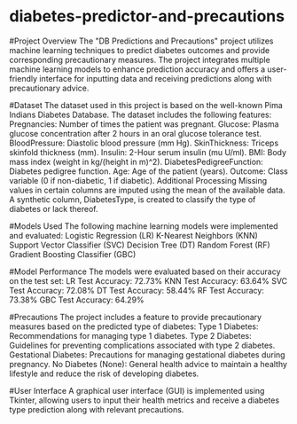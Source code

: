 # diabetes-predictor-and-precautions

#Project Overview
The "DB Predictions and Precautions" project utilizes machine learning techniques to predict diabetes outcomes and provide corresponding precautionary measures. The project integrates multiple machine learning models to enhance prediction accuracy and offers a user-friendly interface for inputting data and receiving predictions along with precautionary advice.

#Dataset
The dataset used in this project is based on the well-known Pima Indians Diabetes Database. The dataset includes the following features:
Pregnancies: Number of times the patient was pregnant.
Glucose: Plasma glucose concentration after 2 hours in an oral glucose tolerance test.
BloodPressure: Diastolic blood pressure (mm Hg).
SkinThickness: Triceps skinfold thickness (mm).
Insulin: 2-Hour serum insulin (mu U/ml).
BMI: Body mass index (weight in kg/(height in m)^2).
DiabetesPedigreeFunction: Diabetes pedigree function.
Age: Age of the patient (years).
Outcome: Class variable (0 if non-diabetic, 1 if diabetic).
Additional Processing
Missing values in certain columns are imputed using the mean of the available data.
A synthetic column, DiabetesType, is created to classify the type of diabetes or lack thereof.

#Models Used
The following machine learning models were implemented and evaluated:
Logistic Regression (LR)
K-Nearest Neighbors (KNN)
Support Vector Classifier (SVC)
Decision Tree (DT)
Random Forest (RF)
Gradient Boosting Classifier (GBC)

#Model Performance
The models were evaluated based on their accuracy on the test set:
LR Test Accuracy: 72.73%
KNN Test Accuracy: 63.64%
SVC Test Accuracy: 72.08%
DT Test Accuracy: 58.44%
RF Test Accuracy: 73.38%
GBC Test Accuracy: 64.29%

#Precautions
The project includes a feature to provide precautionary measures based on the predicted type of diabetes:
Type 1 Diabetes: Recommendations for managing type 1 diabetes.
Type 2 Diabetes: Guidelines for preventing complications associated with type 2 diabetes.
Gestational Diabetes: Precautions for managing gestational diabetes during pregnancy.
No Diabetes (None): General health advice to maintain a healthy lifestyle and reduce the risk of developing diabetes.

#User Interface
A graphical user interface (GUI) is implemented using Tkinter, allowing users to input their health metrics and receive a diabetes type prediction along with relevant precautions.
